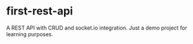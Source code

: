 # first-rest-api
A REST API with CRUD and socket.io integration. Just a demo project for learning purposes.
